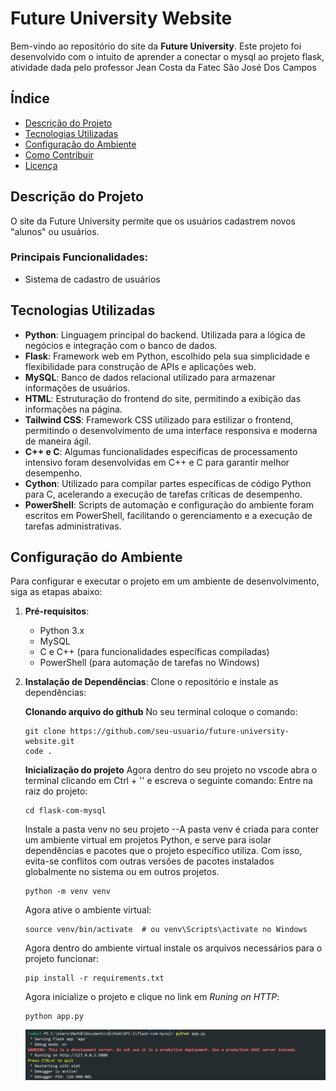 # Future University Website

Bem-vindo ao repositório do site da **Future University**. Este projeto foi desenvolvido com o intuito de aprender a conectar o mysql ao projeto flask, atividade dada pelo professor Jean Costa da Fatec São José Dos Campos

## Índice
- [Descrição do Projeto](#descrição-do-projeto)
- [Tecnologias Utilizadas](#tecnologias-utilizadas)
- [Configuração do Ambiente](#configuração-do-ambiente)
- [Como Contribuir](#como-contribuir)
- [Licença](#licença)

## Descrição do Projeto

O site da Future University permite que os usuários cadastrem novos "alunos" ou usuários.

### Principais Funcionalidades:
- Sistema de cadastro de usuários

## Tecnologias Utilizadas

- **Python**: Linguagem principal do backend. Utilizada para a lógica de negócios e integração com o banco de dados.
- **Flask**: Framework web em Python, escolhido pela sua simplicidade e flexibilidade para construção de APIs e aplicações web.
- **MySQL**: Banco de dados relacional utilizado para armazenar informações de usuários.
- **HTML**: Estruturação do frontend do site, permitindo a exibição das informações na página.
- **Tailwind CSS**: Framework CSS utilizado para estilizar o frontend, permitindo o desenvolvimento de uma interface responsiva e moderna de maneira ágil.
- **C++ e C**: Algumas funcionalidades específicas de processamento intensivo foram desenvolvidas em C++ e C para garantir melhor desempenho.
- **Cython**: Utilizado para compilar partes específicas de código Python para C, acelerando a execução de tarefas críticas de desempenho.
- **PowerShell**: Scripts de automação e configuração do ambiente foram escritos em PowerShell, facilitando o gerenciamento e a execução de tarefas administrativas.

## Configuração do Ambiente

Para configurar e executar o projeto em um ambiente de desenvolvimento, siga as etapas abaixo:

1. **Pré-requisitos**:
   - Python 3.x
   - MySQL
   - C e C++ (para funcionalidades específicas compiladas)
   - PowerShell (para automação de tarefas no Windows)

2. **Instalação de Dependências**:
   Clone o repositório e instale as dependências:

   **Clonando arquivo do github**
   No seu terminal coloque o comando:
   ```
   git clone https://github.com/seu-usuario/future-university-website.git
   code .
   ```
   **Inicialização do projeto**
   Agora dentro do seu projeto no vscode abra o terminal clicando em Ctrl + '' e escreva o seguinte comando:
   Entre na raiz do projeto:
   ```
   cd flask-com-mysql
   ```
   Instale a pasta venv no seu projeto
   --A pasta venv é criada para conter um ambiente virtual em projetos Python, e serve para isolar dependências e pacotes que o projeto específico utiliza. Com isso, evita-se conflitos com          outras versões de pacotes instalados globalmente no sistema ou em outros projetos.
   ```
   python -m venv venv
   ```
   Agora ative o ambiente virtual:
   ```
   source venv/bin/activate  # ou venv\Scripts\activate no Windows
   ```
   Agora dentro do ambiente virtual instale os arquivos necessários para o projeto funcionar:
   ```
   pip install -r requirements.txt
   ```
   Agora inicialize o projeto e clique no link em *Runing on HTTP*:
   ```
   python app.py
   ```
   ![Imagem](static/images/python.png)
